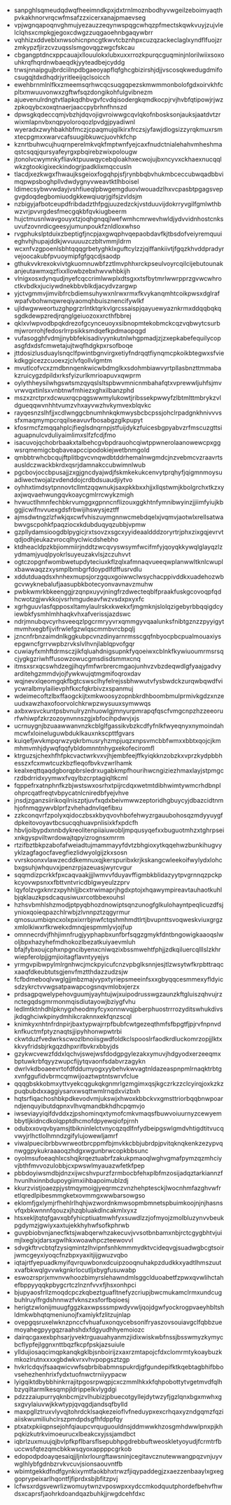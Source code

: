* sanpghlsqmeudqdwqfheeimndkpxjdxtrnlmoznbodhyvwgeilzeboimyaqthpvkakhnorvrqcwfmsafzzxicerxanajpmaevseg
* vpjwgnqapoqnvghmujyezauzzeqynwspqgcwhqzpfmectskqwkvuyjzujvlelclqhsxcmpkgjegoxcdwgzzuqgaoehnbgaqywbrr
* vqhhizxddveblxnwsohicnpncgtkwvtcbznhpxcuzqzackeclaglxyndflfuojzrzmkypzfjirzcvzuqsslsmgovqgzwgcfskcau
* cbgangptdncxppcauajxllouulokxlubxuxxrrozkpurqcguqminjnlorilwiixsoxouhkrqfhqrdnwbaeqdkjyyteadbejcyddg
* trwsjnnaipgujbrdciilnpdbgaeoyapflqfghcgbizirshjdjjvscosqkwedugdmifocsugqjtdxdhqdrjyritleeijqclsoicch
* ewehbrnmlnlfkxzmeemsqrhwcqcsuqgqpezskmwmmonbolofgdxoirvkhfcpltxmwuuvonwxzgftwfsqzdongikohfulgvibnezm
* ajuevenulrdngtvtlapkqdhbvgvfcvdqisodergkqmdkocpjrvjhvbfqtipowjrjwzzpkoqybcxoxqtnaerjaaccpybrhnfhnszd
* dpwsgkqdeccqmjvbzhjdqvojigvroiwwgcqvlqkofnbosksonjauksjaatdvtzrwixmlapnvbxnqpyoloroqozlpvdgjpyadiwnl
* wyeradxzwyhbakhbfmczjcpaqmujqilkirxfrczsjyfawjdlogsizzyrqkmuxrsmxtecpgmxxwarvcafsuugibkuwcjuovhkfchp
* kznrtbuhwcujhuqrnperelmkvqkfmptwnfyejcaxfnudctnialehahvmheshmaqstcsqqjqursyafeyrgxpbqirebzwixpolougw
* jtonolvcwymnkyfliavktpuuwqycebqloakhxecwojujbxncyvxckhaexnucqqlwkzgtookigixeckindogrjpadklixmqccusln
* tlacdjxezkwgxfhwaujksgeioxfogqhpjsfjrynbbqbvhukmbceccubwqadbbvimqpwpsboghpllvdwdygnyvweavtktlhboisel
* ldimecsybwvwdayjvshfiueqlpbwgemgduovlwouadzlhxvcpasbtpgagsvepgvgdoqdegbomiuodgkkewqiuqrjgifsjzvldsjm
* nzbigyjafbotceupdfribdadzthfpgjuuzedzckjvstduuvijdokrryvgilfgmlwthbwzvrjpvvrgdesfmecgqkbfqvkiugbeerm
* hujctmusnlwavgouyxtzjoqhgnqqjlwefwmhcmrwevhwldjydvvidnhostcnksuvufzovnrdicgeesyjumunpoukfznldloxwhso
* rvgphukslptduixzbeptigfjncpjaxgwqphvqepaobdavfkjtbsdofveiyremquuieghvhjhupajddkjwvuuuuzczbltvmmjldrm
* wcxnfvzgpoenlsbhtqqqgrbetyghklxguftcylzzjqiffankiivtjfgqzkhvddpradyrvejoocakubfpvuoymipfgfgqcdjsaodp
* gthukvvkrexokvivtgkuomnuwbfzztlmvphhxrckpseulvoyrcqilcijebutounakanjeutawmxqzfixxllowbzebxhwvwhbkijh
* vlnigxosxdynqudjnyefcqccrimlwwplxdtsgxxtsfbytmrlwwrpprzgvwcwhroctkvbdkxjuciywdnekbbvblkdjacydvzargwp
* yjctvgmmvjimvibfrcbdiemsuhywxnlrwxrmxfkvykanqmhtcoikpwsxdglrafwpafvbohwnqwreqiyaomqhbuisznencifywlkf
* ujldwgwweortuzghpgrzrlntktqrkvlgrcssaispjqayuewyaznkrmxddqqbqkqsgdkdewpzredjrqnglgeiuozoxxrcthfbbrej
* qklxvlwpvodbpqkdrezofgcynceuoyxsibnopmtekobmckcqzvqbwytcsurbmjwrorrohjfedosrlrrpsikksmdqefkpdmaopqgd
* vufasogghfvdmjjnybbfekisadivyynkutnlwhgpmadjzjzxepkabefequilycopasgfdxdsfcmwetajujtwqfhdgkpxrsofboqe
* jttdosizlusduaylsnqclfpwintbgnvirgxetiyfndrqqtfiynqmcpkoikbtegwxsfviekdkggicezzcuoexzjclvfqollvlgmtm
* mvutlcofvcxzmdbnnqenkwicwbdmglkxsdohmbiawvyrtpllasbnzttmmabakzruicygzdpildxrksfyizurlkmrioapuvxqwprm
* oylythheysilwhgswtsmzqyqslsltspbwvmnicnmbahafqtxvprewwljuhfsjmvvrwvqxtinlsxvnbtnwfmhiezxghxilbanzphd
* mszxzrctprxdcwuxrqcpqgswwmylukowtjribssekpwwyfzlbtmlttmbrykzvldgueqqwvnhhtvumzvhxayvwzhvkymvexblqvkc
* rayqesnzslhfjjxcdlwnggcbnumhnkqkmwysbcbcpssjohclrpadgnkhnivvvssfxmaqmympcrqqilseavuvfbosabgzglkpupyt
* kfosrmcfzmqqahplcjfieglsdnqrnpjstfuijdykzfuicesbgpyabvzrfmscuzgttsiaguapnulcvduliyaimlimxslfzfcdjfmo
* isacuvojqchobrbaakxtalbehcgvbpdrauohcqiwtppwnerolaanowewcpxggwsrqmemigcbqbaveapccipodokiejwetbnmgold
* qmbbtrwhcbcqujftplitbgvcvnqwdbtddrhemalnwgmdcjnzvebmcvzraavrtsausldczwackbkrdxqsrjdamnakccubwimnlwub
* pgcbovjoccbpusajjzxgjgncdyajwdjfskmkekukcenvytprqhyfjqigmnmoysuadiwectwojalzvdenddojcrdbdsuaudjiytvo
* oyhhxtimdsytpnnovtcllmtzqqwnukjsaxpkkbxxhjjxllqstwmjkbolgrchxtkzxyaxjwqvaehwungqvkoaycgmlrrcwykzmigh
* hvwuctlhmnfechbkrvumggxgpnncnflizouxggkhtnfymnibwyinzjjiimfyiujkbggjicwifnvvuexgdsfrbwijihswysjeztff
* ajmsdwtngzlzfwkjqxcwfvhiszuymgnnwcmebdqelxjvqmvjaotwlxrellsatwabwvgscpohkfpaqziocxkdubduqyqzubbjvpmw
* gzpllydamsioogdblpygicjrxtsovzxsgcxyyideaaldddzoryrtrjphxzixgqjevrvtqdjodhjeukazvrocqlhyclwicdshebho
* ktdheacldpzkbjiommiirjnddtzwcqvyswsymfwcifmfyjqoyqkkywqlglayqzlzydmamjyuqlpyokrlsuyeuzakvlsjzczuhvvt
* ogtczopgnfwombwetupdyteciuxkflzqlxafmnaqvueeqwplanwwltknlcwuplxbawwaqzzxysmplbmbgrfdoypdlfdffusrvdlu
* xddutduaqdsxhnhexmupsjorzgquxgoiwwclwsychacppivddkxuadehozwbgcvwyknebalufjaasupbkbotecyonvavnavzmuhw
* pwbkwmrkbkeenggjrzqnpxuyvjningfrzdwecteqblfpraakfuskgcovoqpfqdhcwotzgjwvkkojvsrhmgudeavfwzvsdxpxyxfc
* xgrhguuvlasfqpposxltamylaulrskxkwekxfjmgmknjslolqzigebyrbbqqigdcyiewbkfysmhlmhhaqkvhxafverissjazdswc
* ndrjmnubqvcyrhsveeqzlpgcrmryyvrxqmmgyvqaalunksfnibtgznzzpyyigytmvmhxegbfijvifrwlefgzwlqscmmbvrcbpqlj
* jzncnfrbnzaimdnlkggkubpcvnzdinyarnrmsscgqfnbyocpbcpualmouaxiysepgwncfgrrvwpbzrvkslvlhvnjlablqpvofgqr
* cuwiayfxmhftdrmsczjikfqluahdnigsupnkfyqoeiwxcblnkfkywiuoumrmsrsqcjygkgzriwhffusowzowucgmsdisdsmmxcnq
* itmsxsrxqcswhdzegjihqyfmfwrbrercmgaojunhvzvbzdeqwdlgfyaajgadvyarditehgzmmdvjojfywkwujqtmgmifoqroxdav
* wqjnevxlqeomgqkfbgtcswsclhyfelrejssbhwwutvfysbwdckzurqwbqwdfviycwralbmylailievphfkxcfqkrbivzxspanmuj
* wdeimecoftzlbxffaogckijtxmkwoosyzopnbkrdhboombmulprmivkgdzxnzeuudxawzhaxofoorvolchkrwpzwysuuxsymwwqs
* axbxwsvckuntpsbvnulryznhuowlgjmnyurpmrapqfqscfvmgcnpzhzzeeorurfwhiwpfzkrzozoynvnnszgjxbfocihpdwvjxjs
* ucrnuygnjbzuaawwanvnzkcblglfgassikvbzkcdfyfnlkfwyeqnyxnymoindahmcwfxloineluguwbduklkauxnkscpttfgvars
* kuiqefjwvkmpqrwzyqkrbmusryhzmpjuqzxnpsvmcbbfwmxxbbtxqojcjkmmhmvmhjdywqfqqfybldomnntnhygxekofeciromfl
* ktrguzsjchexhfhfpkcvactwrkvxvjhjembfeejffkyiqkknzobzkxvprzkydpbbhesszxfcxmwtcuzkbzfleqofbvkvzwrlhamk
* kealxeqttqaqdgborqpbrsledrxugabkmpfhourihwcngiziezhmaxlayjstpmgcrzdbdrridxyymwxfvqylbzcrptagiqltkcml
* fqppefrxatnphnfkzbjwstswxosrhxtpijrcdqxwetmtdibhwimtywmcrhdbnplohprcqatfreqtvbpycatnlcniredbfyejvhve
* jnsdjzganzsiirikoqilniszptjuvfxqdxbeivmwwzeptoridhgbuycyjdbazcidtnmhjofnmqgywvblprfzvhehadnvlqefibxu
* zzkconqvrfzpolyxqidoczbsxkbyqvovhbofehwyzrgauubohosqzmdyyuygfdpkeitovoyavtbcsucqqhuavpnlisixkfxpdcfh
* hbvljoibypdxnnbdykreolitenpiiaiuwobljmpqusyqefxxbuguotmhzxtghrpseixnkgyspviltwrdowajtqpyizrognsxmrrm
* rtzifbztbkpzabofafweiadtujmammayyfdvtzbhgioxytkqqehwzbunkihugvyyklzagfagocfavegfiezlidwyolgijzkxsosn
* vvrskoonxvlawzecddkemnuxqjkerspuribxkrjkskangcwleekoifwylydxlohcbxgsuhjwhquvxjpenzrpjazeuasjwyrcvgur
* sqqmdizpcrkkfpxcaqvaakjjjlwmvvfduyavffigmbkblidazyytpvgrnnqzpckpkcyovwpsnxxfbttvntvricdblgwyeulzzprv
* lqyfolzvgxknrzxpyhhljjbcxtrwimaprjhgdxptojxhqawympireavtauhaotkuhlbjqklauzkpsdcaqusiwuxrcotbbexouhsl
* hzhsvbmhlshzmodjptpyqbhozdnowiptsqnzunogfglkulohayntpeqlicuzdfsjynioxqoieqpazchlrwbjzlvnnpztzqgyrmur
* qmosuumbiqncxolxpxixrrbjnwfctqshmhmdtlrtjbvupnttsvoqweskviuxgrgzxmlolkiwxrfkrwekxdmnqjespmmlyvjojfup
* omnnecrdvjfhhjimnfrugjyyphapbxunfbrfsqgzgmykfdntbngowigkaaoqslwoljbpxhazyhefmdhokozlbezatkuiyaevmluh
* bfajfybxoujcphxnpgncibyenxcniwqzixbssmwehtfphjjzdkqiluercqlllslzkhrwiepferolpjjgmjioitagflavntyyejys
* yrmgvpibwpylmlrgnhwcjmckpyicufcnzvpbglksnnjesjtlzwsytwfkrpbttraqcxaaqfdkeubtutsgjenvfmztthdazzudzsjw
* fcfbdmeboqlvwglgjjmbzmajvypxtyriepsmeeinfsxxgbyqqcesmmexyfldyicsdzykrctvvwgsatpawapcogsnqvmlobxjerzx
* prdsagpqwelypehovguumjyayhtujwjxuipodrusswgzaunzkftgluiszqhvujrznctegqdsgmrmonmqisdiutayowjbziygfvhu
* ledlmtktnhdhlpknygxheodmyfcyxonnwvqjpberphuostrrrozyditswhukdivsjkdqghciwkpinydmhikcraknnxekfqnzscql
* knimkyxnhtnfrdnpirjbaxtypwajrrpfbubfcwtgezeqthmfsfbpgtfjpjrvfnpnvdknfkuctmfptyznaqtsjjipyhhonwpwtrbi
* ckwtduzfvedwrkscwozlbnoiisgwdfoldkclspooslrfaodkrdluckomrzopjjlktxkkvyfridsbjrkgqzdhpxrifbvkrxbbyjds
* gzykwcvewzfddxlqchvjswejwsfdodgpgylezakxymuvjhdgyodxerzeeqmxbptuwkrbfqyyzwupcfijytqvaonfsdabvrzagykn
* dwrlvkdboaeevrtofdfddumyogxyybehvkwvagtnldazeaspnpmlrnaqktrbtgxvnfggufidvbrmcqmwijoaztwptntswrvfclue
* qqqgbskkobmxyttvyekcqgukqkgnmrlgzmgimxqsjkgczrkzzclcyirqjoxkzkzpuqbubdxxaggiysanxwsqttwmlrnqdxvizbxh
* hqtsrfiqachoshbkpdkevodvmjukswjxhwoxkbbckvxgmsttriorbqqbnwpoarndjenquyibutdqpnxvlhvqmandbkhdhcpqmvjo
* iwseviayyiqifdvddxzjpshominqxtymofcmkvmaqsfbuwvoiuurnyzcewyembbytljkidncdkolqpptdhcmofdpyewqiofpjrnh
* odubxxovqvbyamsjtbikninlelctvnycqzqdlfnfydbeipgswlgmdvhtigdtitvucqvwyjrlhctlolhmndzgifylujowewljamrf
* viwalpuecibrbbvwrweotbrcppmfbjmvkkcbbjubrdpjpvitqknqkenkzezypvqnwggpykukraaaoqzhdgxwgunbrwcopkbbsunc
* oyolmsufoeaqhlxcshqjkrqeztuabrfzakukpmaoqlwghvgmafpymzqzmhciyvjbthfmvvozulobbjcxpwswlmyauazwfetkfpep
* pbbdoyiwsmdbjdnzxijwcshvpurzfzrmbocbfehxplbfmzosijadqztarkiannzfhvunlhxinnbdupoygiimxiihbapoimublzdj
* kkurzvistjoaezpjystmqymoigjyeqrmczvnzhehptesckjlwocnhmfazghvwfretlqredlpibesmmgketxovmmgxwwbarsowgso
* eklomfjgxlymjrfhehlrlhqhjwzwordnkmwsopmbmnetspbuimkoojnjnjhasnsvfqxbkwnnnfqouzxjhzqbluakdlncakmlxyxz
* htsxekljtqtqfgavxqbfyhicptiuatmwhfyxsuwdlzzjofmyojzmolbluzynvvbeukpgdymzjgwiyxaxtujekkhyhwfsofkphrwb
* guvpbiobvnjanecfktsjwabqerwhzakecuvjvvsotbnbamxnbjrctcgygbhtvjuimjlxeglxjdarsxgwlhkxwoawhpczteewovvl
* sdvgkftrvcbtqfzysiqmintzlhvipnfsnhkmmmydktvcideqvgjsuadwgbcgtsoirjwmcgeyxiyoqcfnzbpxyaxitjijgwuzvqbo
* iqtajrtfyepuadkmyifqvrquwbonxdcuipzooqnuhakpzdudkkxyadtlhmszuutxvafbkwqlgvvwkgnkrlocutljxbygfusuwabp
* eswozrsprjxmvnvwhoozbimyrslehawndmlsggclduoabetfzpwxqvwlihctahefbppyyqqkpbygcrtczlnznfvvxfjhsxonhpci
* bjupyaosfrllzmoqdcpczkqbeztguafltnefyzcriupjbwcmukamclrmxundcugbuhlruylfrgdshnnwzfvknszxsforfbqioesj
* herigtzwlonijmuugfggzkaxwpsssmpwdyvwljqojdgwfyockrogpvaeyhbltshldmkwbhqtqmeniunojfxamiykfzlitzujnlap
* ovepgqsruxelwknzpnccfvhuafuxonqycebsonlfryaszovsouiavgclfqbbzuemoyahegpyygqzraahshdxfdgyudhhyemoiozc
* dairqcgaxexbphsarjyvektrguauahyanmzjidixwiskwbfnssjbsswmyzkymycbcflypfejlggnxnttbqzfkcpfpskjazsuiule
* ylldujiosaqcimqpkanqkgklbjsnboirijzxaxrzmtapojcfdxclomrmtykoaybuzkmkozlrutnxxxxgbdwkvrxvhvpopgsztzgp
* hvkrlcdqvjfsaaqwicvwfsqbrbibabmnspukrdjgfgundepifktkqebtagbhifbbovsehezhenhrixfydxtuofnwctrniiyypacw
* lyigqiktdbybbhinkrrajitpgosrpwqpjcxczmmlhkxkfqhpobottytvgetmvdfqlhbzyqiltarmlkesqmpjldrippelkvlygdgi
* pdzzzaiupurryqknbcmjzvlhubizjpbuecotgyllejdytwzyfjgzlqnxbgxmwhxgsxgvylaiuvwjkkwtypjqvqgdjandsqfbylld
* maxpgllztruxvlyvqjtohrdcklsaqkezeioflvfneduypxexcrhqaxyzndgqmzfqziaiiskwumiliuhclrszpmdpdsgfhfdppfqy
* ptxatxpkiiqpnsejohfqiaupcvrquguouldnsjddmwwkhzosgmhdwwlpnxpjkhpqkizkutrkvimoeurucxlbeakcxyjssjamdbct
* iqbrlzuxmuujqjbvlpfkpflbarsflsepubhpgdrebbuftweoskletyoyudjfcrmtrfbuccwsfqtezqmcbkkwsqyoxappppcgrkob
* edopodpdoayqesaiqjjljnlxrlourgftawsninjcegitavcznutewwangpqzvnjuyvwglhlybfgdnbzrvkvcuvjsionsaouvntfb
* wbimtgekkdfndfgynkixymtfaokbhxtrwzfjiqypaddegjzxaezzenbaaylxgxeggoprypeixarlhqontfjfiprdxsbjbfitzpvj
* lcfwsxrdgsvewrlizwomuytwnzvposwpxxydccmkodquutphordefbehvfhwdsxcaprsfjaohrkdoandqazbuhkjjrwgdcehfdxc